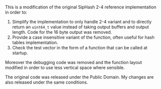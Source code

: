 This is a modification of the original SipHash 2-4 reference implementation in
order to:

1. Simplify the implementation to only handle 2-4 variant and to directly return an `uint64_t` value instead of taking output buffers and output length. Code for the 16 byte output was removed.
2. Provide a case insensitive variant of the function, often useful for hash tables implementation.
3. Check the test vector in the form of a function that can be called at startup.

Moreover the debugging code was removed and the function layout modified in order to use less vertical space where sensible.

The original code was released under the Public Domain. My changes are also released under the same conditions.

